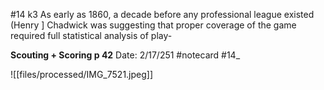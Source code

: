 #14 k3
As early as 1860, a decade before any professional
league existed (Henry ] Chadwick was suggesting
that proper coverage of the game required full statistical
analysis of play-


**Scouting + Scoring p 42** 
Date: 2/17/251
 #notecard
 #14_ 

![[files/processed/IMG_7521.jpeg]]